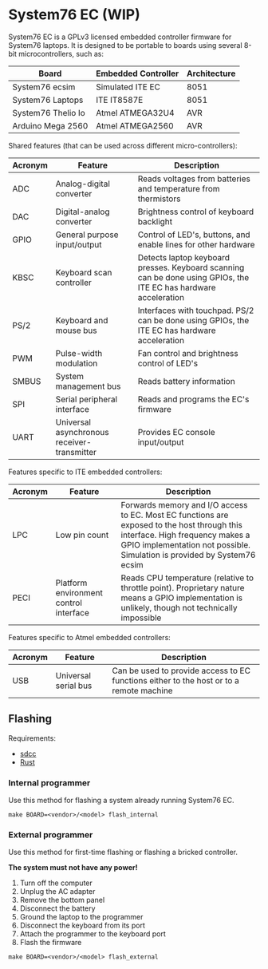 # System76 EC (WIP)

System76 EC is a GPLv3 licensed embedded controller firmware for System76
laptops. It is designed to be portable to boards using several 8-bit
microcontrollers, such as:

Board              | Embedded Controller | Architecture
------------------ | ------------------- | --------------
System76 ecsim     | Simulated ITE EC    | 8051
System76 Laptops   | ITE IT8587E         | 8051
System76 Thelio Io | Atmel ATMEGA32U4    | AVR
Arduino Mega 2560  | Atmel ATMEGA2560    | AVR

Shared features (that can be used across different micro-controllers):

Acronym | Feature                      | Description
------- | ---------------------------- | -----------
ADC     | Analog-digital converter     | Reads voltages from batteries and temperature from thermistors
DAC     | Digital-analog converter     | Brightness control of keyboard backlight
GPIO    | General purpose input/output | Control of LED's, buttons, and enable lines for other hardware
KBSC    | Keyboard scan controller     | Detects laptop keyboard presses. Keyboard scanning can be done using GPIOs, the ITE EC has hardware acceleration
PS/2    | Keyboard and mouse bus       | Interfaces with touchpad. PS/2 can be done using GPIOs, the ITE EC has hardware acceleration
PWM     | Pulse-width modulation       | Fan control and brightness control of LED's
SMBUS   | System management bus        | Reads battery information
SPI     | Serial peripheral interface  | Reads and programs the EC's firmware
UART    | Universal asynchronous receiver-transmitter | Provides EC console input/output

Features specific to ITE embedded controllers:

Acronym | Feature                      | Description
------- | ---------------------------- | -----------
LPC     | Low pin count                | Forwards memory and I/O access to EC. Most EC functions are exposed to the host through this interface. High frequency makes a GPIO implementation not possible. Simulation is provided by System76 ecsim
PECI    | Platform environment control interface | Reads CPU temperature (relative to throttle point). Proprietary nature means a GPIO implementation is unlikely, though not technically impossible

Features specific to Atmel embedded controllers:

Acronym | Feature                      | Description
------- | ---------------------------- | -----------
USB     | Universal serial bus         | Can be used to provide access to EC functions either to the host or to a remote machine

## Flashing

Requirements:

- [sdcc](http://sdcc.sourceforge.net/)
- [Rust](https://www.rust-lang.org/)

### Internal programmer

Use this method for flashing a system already running System76 EC.

```
make BOARD=<vendor>/<model> flash_internal
```

### External programmer

Use this method for first-time flashing or flashing a bricked controller.

**The system must not have any power!**

1. Turn off the computer
2. Unplug the AC adapter
3. Remove the bottom panel
4. Disconnect the battery
5. Ground the laptop to the programmer
6. Disconnect the keyboard from its port
7. Attach the programmer to the keyboard port
8. Flash the firmware

```
make BOARD=<vendor>/<model> flash_external
```
